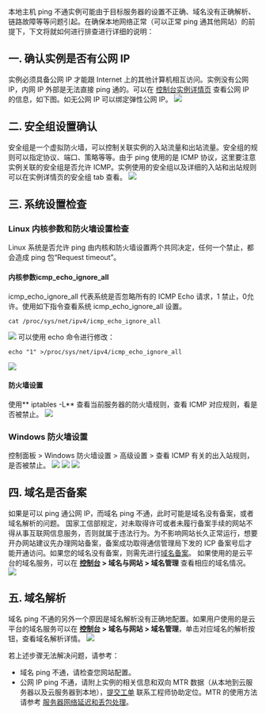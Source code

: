 本地主机 ping 不通实例可能由于目标服务器的设置不正确、域名没有正确解析、链路故障等等问题引起。在确保本地网络正常（可以正常 ping 通其他网站）的前提下，下文将就如何进行排查进行详细的说明：
## 一. 确认实例是否有公网 IP
实例必须具备公网 IP 才能跟 Internet 上的其他计算机相互访问。实例没有公网 IP，内网 IP 外部是无法直接 ping 通的。可以在 [控制台实例详情页](https://console.cloud.tencent.com/cvm/index) 查看公网 IP 的信息，如下图。如无公网 IP 可以绑定弹性公网 IP。
![](https://mc.qcloudimg.com/static/img/ab9932f698e4727a431a164d61c3e934/image.png)
## 二. 安全组设置确认
安全组是一个虚拟防火墙，可以控制关联实例的入站流量和出站流量。安全组的规则可以指定协议、端口、策略等等。由于 ping 使用的是 ICMP 协议，这里要注意实例关联的安全组是否允许 ICMP。实例使用的安全组以及详细的入站和出站规则可以在实例详情页的安全组 tab 查看。
![](https://mc.qcloudimg.com/static/img/0788ebb34a8fe09b3258ed5af254e75d/image.png)
## 三. 系统设置检查
### Linux 内核参数和防火墙设置检查
Linux 系统是否允许 ping 由内核和防火墙设置两个共同决定，任何一个禁止，都会造成 ping 包“Request timeout”。
#### 内核参数icmp_echo_ignore_all
icmp_echo_ignore_all 代表系统是否忽略所有的 ICMP Echo 请求，1 禁止，0允许。使用如下指令查看系统 icmp_echo_ignore_all 设置。
```
cat /proc/sys/net/ipv4/icmp_echo_ignore_all
```
![](https://mc.qcloudimg.com/static/img/34a48b2e128d7b9b6ca6e34f1ff789a0/image.png)
可以使用 echo 命令进行修改：
```
echo "1" >/proc/sys/net/ipv4/icmp_echo_ignore_all
```
![](https://mc.qcloudimg.com/static/img/4e1de32f519bda6f88b4d34a9872dbdb/image.png)

#### 防火墙设置
使用** iptables -L** 查看当前服务器的防火墙规则，查看 ICMP 对应规则，看是否被禁止。
![](https://mc.qcloudimg.com/static/img/b212bcfb8a1587156768fcc8de0140ae/image.png)
### Windows 防火墙设置
控制面板 > Windows 防火墙设置 > 高级设置 > 查看 ICMP 有关的出入站规则，是否被禁止。
![](https://mc.qcloudimg.com/static/img/e5e6a914dbdaf1f0dab5e89440d7662e/image.png)
![](https://mc.qcloudimg.com/static/img/247440c6c79697133685cbf16544d2cc/image.png)
![](https://mc.qcloudimg.com/static/img/87214a5efc12560e51aa15c10d8040c7/image.png)

## 四. 域名是否备案
如果是可以 ping 通公网 IP，而域名 ping 不通，此时可能是域名没有备案，或者域名解析的问题。
国家工信部规定，对未取得许可或者未履行备案手续的网站不得从事互联网信息服务，否则就属于违法行为。为不影响网站长久正常运行，想要开办网站建议先办理网站备案，备案成功取得通信管理局下发的 ICP 备案号后才能开通访问。如果您的域名没有备案，则需先进行[域名备案](https://console.cloud.tencent.com/beian)。
如果使用的是云平台的域名服务，可以在 **[控制台](https://console.cloud.tencent.com/) > 域名与网站 > 域名管理** 查看相应的域名情况。
![](https://mc.qcloudimg.com/static/img/5e95aaa3a25133e087766db94bcd9df0/image.png)
## 五. 域名解析
域名 ping 不通的另外一个原因是域名解析没有正确地配置。如果用户使用的是云平台的域名服务可以在 **[控制台](https://console.cloud.tencent.com/) > 域名与网站 > 域名管理**，单击对应域名的解析按钮，查看域名解析详情。
![](https://mc.qcloudimg.com/static/img/109308ab3186ac7201df83970004697f/image.png)

若上述步骤无法解决问题，请参考：
- 域名 ping 不通，请检查您网站配置。
- 公网 IP ping 不通，请附上实例的相关信息和双向 MTR 数据（从本地到云服务器以及云服务器到本地），[提交工单](https://console.cloud.tencent.com/workorder/category) 联系工程师协助定位。MTR 的使用方法请参考 [服务器网络延迟和丢包处理](https://cloud.tencent.com/document/product/213/14638)。
